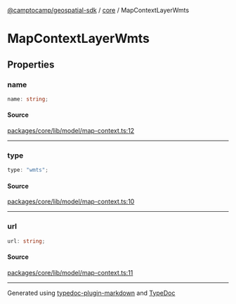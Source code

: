 [@camptocamp/geospatial-sdk](../../index.md) / [core](../index.md) / MapContextLayerWmts

# MapContextLayerWmts

## Properties

### name

```ts
name: string;
```

#### Source

[packages/core/lib/model/map-context.ts:12](https://github.com/jahow/geospatial-sdk/blob/dff8168/packages/core/lib/model/map-context.ts#L12)

***

### type

```ts
type: "wmts";
```

#### Source

[packages/core/lib/model/map-context.ts:10](https://github.com/jahow/geospatial-sdk/blob/dff8168/packages/core/lib/model/map-context.ts#L10)

***

### url

```ts
url: string;
```

#### Source

[packages/core/lib/model/map-context.ts:11](https://github.com/jahow/geospatial-sdk/blob/dff8168/packages/core/lib/model/map-context.ts#L11)

***

Generated using [typedoc-plugin-markdown](https://www.npmjs.com/package/typedoc-plugin-markdown) and [TypeDoc](https://typedoc.org/)
